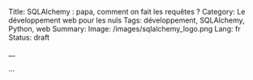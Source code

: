 Title: SQLAlchemy : papa, comment on fait les requêtes ?
Category: Le développement web pour les nuls
Tags: développement, SQLAlchemy, Python, web
Summary:
Image: /images/sqlalchemy_logo.png
Lang: fr
Status: draft

__

...
